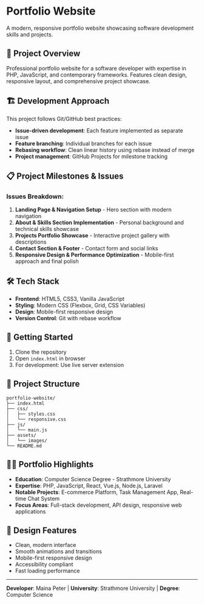 # Portfolio Website

A modern, responsive portfolio website showcasing software development skills and projects.

## 🎯 Project Overview

Professional portfolio website for a software developer with expertise in PHP, JavaScript, and contemporary frameworks. Features clean design, responsive layout, and comprehensive project showcase.

## 🏗️ Development Approach

This project follows Git/GitHub best practices:
- **Issue-driven development**: Each feature implemented as separate issue
- **Feature branching**: Individual branches for each issue
- **Rebasing workflow**: Clean linear history using rebase instead of merge
- **Project management**: GitHub Projects for milestone tracking

## 📋 Project Milestones & Issues

### Issues Breakdown:
1. **Landing Page & Navigation Setup** - Hero section with modern navigation
2. **About & Skills Section Implementation** - Personal background and technical skills showcase  
3. **Projects Portfolio Showcase** - Interactive project gallery with descriptions
4. **Contact Section & Footer** - Contact form and social links
5. **Responsive Design & Performance Optimization** - Mobile-first approach and final polish

## 🛠️ Tech Stack

- **Frontend**: HTML5, CSS3, Vanilla JavaScript
- **Styling**: Modern CSS (Flexbox, Grid, CSS Variables)
- **Design**: Mobile-first responsive design
- **Version Control**: Git with rebase workflow

## 🚀 Getting Started

1. Clone the repository
2. Open `index.html` in browser
3. For development: Use live server extension

## 📁 Project Structure

```
portfolio-website/
├── index.html
├── css/
│   ├── styles.css
│   └── responsive.css
├── js/
│   └── main.js
├── assets/
│   └── images/
└── README.md
```

## 👨‍💻 Portfolio Highlights

- **Education**: Computer Science Degree - Strathmore University
- **Expertise**: PHP, JavaScript, React, Vue.js, Node.js, Laravel
- **Notable Projects**: E-commerce Platform, Task Management App, Real-time Chat System
- **Focus Areas**: Full-stack development, API design, responsive web applications

## 🎨 Design Features

- Clean, modern interface
- Smooth animations and transitions
- Mobile-first responsive design
- Accessibility compliant
- Fast loading performance

---

**Developer**: Maina Peter | **University**: Strathmore University | **Degree**: Computer Science

